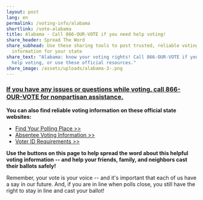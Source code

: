```yaml
---
layout: post
lang: en
permalink: /voting-info/alabama
shortlink: /vote-alabama
title: Alabama - Call 866-OUR-VOTE if you need help voting!
share_header: Spread The Word
share_subhead: Use these sharing tools to post trusted, reliable voting
  information for your state
share_text: "Alabama: know your voting rights! Call 866-OUR-VOTE if you need
  help voting, or use these official resources."
share_image: /assets/uploads/alabama-3-.png
---
```

### **[If you have any issues or questions while voting, call 866-OUR-VOTE for nonpartisan assistance.](tel:8666878683)**

**You can also find reliable voting information on these official state websites:**

* [Find Your Polling Place >>](https://myinfo.alabamavotes.gov/voterview)
* [Absentee Voting Information >>](https://www.sos.alabama.gov/alabama-votes/voter/absentee-voting?m=voters)
* [Voter ID Requirements >>](https://www.sos.alabama.gov/alabama-votes/photo-voter-id)

**Use the buttons on this page to help spread the word about this helpful voting information -- and help your friends, family, and neighbors cast their ballots safely!**

Remember, your vote is your voice -- and it's important that each of us have a say in our future. And, if you are in line when polls close, you still have the right to stay in line and cast your ballot!